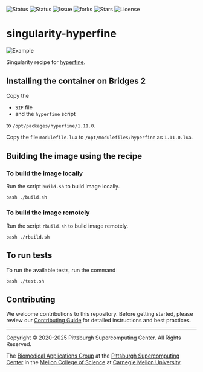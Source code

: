 ![Status](https://github.com/icaoberg/singularity-hyperfine/actions/workflows/main.yml/badge.svg)
![Status](https://github.com/icaoberg/singularity-hyperfine/actions/workflows/pretty.yml/badge.svg)
![Issue](https://img.shields.io/github/issues/icaoberg/singularity-hyperfine)
![forks](https://img.shields.io/github/forks/icaoberg/singularity-hyperfine)
![Stars](https://img.shields.io/github/stars/icaoberg/singularity-hyperfine)
![License](https://img.shields.io/github/license/icaoberg/singularity-hyperfine)

# singularity-hyperfine

![Example](https://camo.githubusercontent.com/88a0cb35f42e02e28b0433d4b5e0029e52e723d8feb8df753e1ed06a5161db56/68747470733a2f2f692e696d6775722e636f6d2f7a31394f5978452e676966)

Singularity recipe for [hyperfine](https://github.com/sharkdp/hyperfine).

## Installing the container on Bridges 2
Copy the

* `SIF` file
* and the `hyperfine` script

to `/opt/packages/hyperfine/1.11.0`.

Copy the file `modulefile.lua` to `/opt/modulefiles/hyperfine` as `1.11.0.lua`.

## Building the image using the recipe

### To build the image locally
Run the script `build.sh` to build image locally.

```
bash ./build.sh
````

### To build the image remotely
Run the script `rbuild.sh` to build image remotely.

```
bash ./rbuild.sh
```

## To run tests
To run the available tests, run the command

```
bash ./test.sh
```
## Contributing
We welcome contributions to this repository. Before getting started, please review our [Contributing Guide](https://raw.githubusercontent.com/pscedu/singularity-report/refs/heads/main/CONTRIBUTING.md) for detailed instructions and best practices.

---
Copyright © 2020-2025 Pittsburgh Supercomputing Center. All Rights Reserved.

The [Biomedical Applications Group](https://www.psc.edu/biomedical-applications/) at the [Pittsburgh Supercomputing
Center](http://www.psc.edu) in the [Mellon College of Science](https://www.cmu.edu/mcs/) at [Carnegie Mellon University](http://www.cmu.edu).
